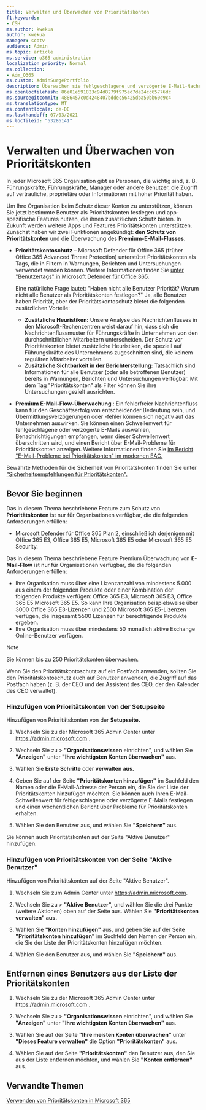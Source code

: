 ```yaml
---
title: Verwalten und Überwachen von Prioritätskonten
f1.keywords:
- CSH
ms.author: kwekua
author: kwekua
manager: scotv
audience: Admin
ms.topic: article
ms.service: o365-administration
localization_priority: Normal
ms.collection:
- Adm_O365
ms.custom: AdminSurgePortfolio
description: Überwachen sie fehlgeschlagene und verzögerte E-Mail-Nachrichten, die an oder von Konten gesendet werden, die hohe geschäftliche Auswirkungen haben.
ms.openlocfilehash: 86e01e591823c94d8279f975ed7de24cc65776dc
ms.sourcegitcommit: 4886457c0d4248407bddec56425dba50bb60d9c4
ms.translationtype: MT
ms.contentlocale: de-DE
ms.lasthandoff: 07/03/2021
ms.locfileid: "53286141"
---
```

# <a name="manage-and-monitor-priority-accounts"></a>Verwalten und Überwachen von Prioritätskonten

In jeder Microsoft 365 Organisation gibt es Personen, die wichtig sind, z. B. Führungskräfte, Führungskräfte, Manager oder andere Benutzer, die Zugriff auf vertrauliche, proprietäre oder Informationen mit hoher Priorität haben.

Um Ihre Organisation beim Schutz dieser Konten zu unterstützen, können Sie jetzt bestimmte Benutzer als Prioritätskonten festlegen und app-spezifische Features nutzen, die ihnen zusätzlichen Schutz bieten. In Zukunft werden weitere Apps und Features Prioritätskonten unterstützen. Zunächst haben wir zwei Funktionen angekündigt: **den Schutz von Prioritätskonten** und die Überwachung des **Premium-E-Mail-Flusses.**

- **Prioritätskontoschutz** – Microsoft Defender für Office 365 (früher Office 365 Advanced Threat Protection) unterstützt Prioritätskonten als Tags, die in Filtern in Warnungen, Berichten und Untersuchungen verwendet werden können. Weitere Informationen finden Sie [unter "Benutzertags" in Microsoft Defender für Office 365.](../../security/office-365-security/user-tags.md)

  Eine natürliche Frage lautet: "Haben nicht alle Benutzer Priorität? Warum nicht alle Benutzer als Prioritätskonten festlegen?" Ja, alle Benutzer haben Priorität, aber der Prioritätskontoschutz bietet die folgenden zusätzlichen Vorteile:

  - **Zusätzliche Heuristiken:** Unsere Analyse des Nachrichtenflusses in den Microsoft-Rechenzentren weist darauf hin, dass sich die Nachrichtenflussmuster für Führungskräfte in Unternehmen von den durchschnittlichen Mitarbeitern unterscheiden. Der Schutz vor Prioritätskonten bietet zusätzliche Heuristiken, die speziell auf Führungskräfte des Unternehmens zugeschnitten sind, die keinem regulären Mitarbeiter vorteilen.
  - **Zusätzliche Sichtbarkeit in der Berichterstellung:** Tatsächlich sind Informationen für alle Benutzer (oder alle betroffenen Benutzer) bereits in Warnungen, Berichten und Untersuchungen verfügbar. Mit dem Tag "Prioritätskonten" als Filter können Sie ihre Untersuchungen gezielt ausrichten.

- **Premium E-Mail-Flow-Überwachung** : Ein fehlerfreier Nachrichtenfluss kann für den Geschäftserfolg von entscheidender Bedeutung sein, und Übermittlungsverzögerungen oder -fehler können sich negativ auf das Unternehmen auswirken. Sie können einen Schwellenwert für fehlgeschlagene oder verzögerte E-Mails auswählen, Benachrichtigungen empfangen, wenn dieser Schwellenwert überschritten wird, und einen Bericht über E-Mail-Probleme für Prioritätskonten anzeigen. Weitere Informationen finden Sie [im Bericht "E-Mail-Probleme bei Prioritätskonten" im modernen EAC.](/exchange/monitoring/mail-flow-reports/mfr-email-issues-for-priority-accounts-report)

Bewährte Methoden für die Sicherheit von Prioritätskonten finden Sie unter ["Sicherheitsempfehlungen für Prioritätskonten".](../../security/office-365-security/security-recommendations-for-priority-accounts.md)

## <a name="before-you-begin"></a>Bevor Sie beginnen

Das in diesem Thema beschriebene Feature zum Schutz von **Prioritätskonten** ist nur für Organisationen verfügbar, die die folgenden Anforderungen erfüllen:

- Microsoft Defender für Office 365 Plan 2, einschließlich derjenigen mit Office 365 E3, Office 365 E5, Microsoft 365 E5 oder Microsoft 365 E5 Security.

Das in diesem Thema beschriebene Feature Premium Überwachung von **E-Mail-Flow** ist nur für Organisationen verfügbar, die die folgenden Anforderungen erfüllen:

- Ihre Organisation muss über eine Lizenzanzahl von mindestens 5.000 aus einem der folgenden Produkte oder einer Kombination der folgenden Produkte verfügen: Office 365 E3, Microsoft 365 E3, Office 365 E5 Microsoft 365 E5. So kann Ihre Organisation beispielsweise über 3000 Office 365 E3-Lizenzen und 2500 Microsoft 365 E5-Lizenzen verfügen, die insgesamt 5500 Lizenzen für berechtigende Produkte ergeben.
- Ihre Organisation muss über mindestens 50 monatlich aktive Exchange Online-Benutzer verfügen.

> [!NOTE]
> Sie können bis zu 250 Prioritätskonten überwachen.

Wenn Sie den Prioritätskontoschutz auf ein Postfach anwenden, sollten Sie den Prioritätskontoschutz auch auf Benutzer anwenden, die Zugriff auf das Postfach haben (z. B. der CEO und der Assistent des CEO, der den Kalender des CEO verwaltet).

### <a name="add-priority-accounts-from-the-setup-page"></a>Hinzufügen von Prioritätskonten von der Setupseite

Hinzufügen von Prioritätskonten von der **Setupseite.**

1. Wechseln Sie zu der Microsoft 365 Admin Center unter <a href="https://go.microsoft.com/fwlink/p/?linkid=2024339" target="_blank">https://admin.microsoft.com</a> .

2. Wechseln Sie zu   >  **"Organisationswissen** einrichten", und wählen Sie **"Anzeigen"** unter **"Ihre wichtigsten Konten überwachen"** aus.

3. Wählen Sie **Erste Schritte** oder **verwalten aus.**

4. Geben Sie auf der Seite **"Prioritätskonten hinzufügen"** im Suchfeld den Namen oder die E-Mail-Adresse der Person ein, die Sie der Liste der Prioritätskonten hinzufügen möchten. Sie können auch Ihren E-Mail-Schwellenwert für fehlgeschlagene oder verzögerte E-Mails festlegen und einen wöchentlichen Bericht über Probleme für Prioritätskonten erhalten.

5. Wählen Sie den Benutzer aus, und wählen Sie **"Speichern"** aus.

Sie können auch Prioritätskonten auf der Seite "Aktive Benutzer" hinzufügen.

### <a name="add-priority-accounts-from-active-users-page"></a>Hinzufügen von Prioritätskonten von der Seite "Aktive Benutzer"

Hinzufügen von Prioritätskonten auf der Seite "Aktive Benutzer".

1. Wechseln Sie zum Admin Center unter <a href="https://go.microsoft.com/fwlink/p/?linkid=2024339" target="_blank">https://admin.microsoft.com</a>.

2. Wechseln Sie zu   >  **"Aktive Benutzer",** und wählen Sie die drei Punkte (weitere Aktionen) oben auf der Seite aus. Wählen Sie **"Prioritätskonten verwalten" aus.**

3. Wählen Sie **"Konten hinzufügen"** aus, und geben Sie auf der Seite **"Prioritätskonten hinzufügen"** im Suchfeld den Namen der Person ein, die Sie der Liste der Prioritätskonten hinzufügen möchten.

4. Wählen Sie den Benutzer aus, und wählen Sie **"Speichern"** aus.

## <a name="remove-a-user-from-the-priority-accounts-list"></a>Entfernen eines Benutzers aus der Liste der Prioritätskonten

1. Wechseln Sie zu der Microsoft 365 Admin Center unter <a href="https://go.microsoft.com/fwlink/p/?linkid=2024339" target="_blank">https://admin.microsoft.com</a> .

2. Wechseln Sie zu   >  **"Organisationswissen** einrichten", und wählen Sie **"Anzeigen"** unter **"Ihre wichtigsten Konten überwachen"** aus.

3. Wählen Sie auf der Seite **"Ihre meisten Konten überwachen"** unter **"Dieses Feature verwalten"** die Option **"Prioritätskonten"** aus.

4. Wählen Sie auf der Seite **"Prioritätskonten"** den Benutzer aus, den Sie aus der Liste entfernen möchten, und wählen Sie **"Konten entfernen"** aus.

## <a name="related-topics"></a>Verwandte Themen

[Verwenden von Prioritätskonten in Microsoft 365](https://techcommunity.microsoft.com/t5/microsoft-365-blog/using-priority-accounts-in-microsoft-365/ba-p/1873314)
